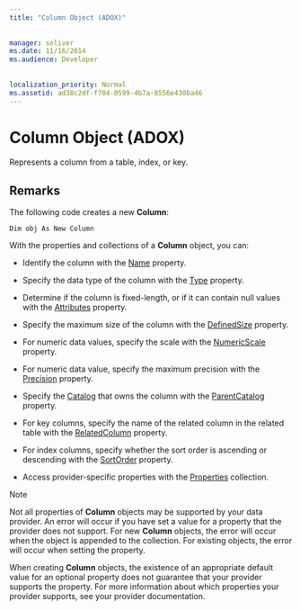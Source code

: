 ```yaml
---
title: "Column Object (ADOX)"
  
  
manager: soliver
ms.date: 11/16/2014
ms.audience: Developer
 
  
localization_priority: Normal
ms.assetid: ad38c2df-f704-0599-4b7a-8556e430ba46
---
```


# Column Object (ADOX)

Represents a column from a table, index, or key.
  
## Remarks

The following code creates a new **Column**: 
  
```
Dim obj As New Column

```

With the properties and collections of a **Column** object, you can: 
  
- Identify the column with the [Name](name-property-adox.md) property. 
    
- Specify the data type of the column with the [Type](http://msdn.microsoft.com/library/3e222e89-f57e-28f9-8488-81828f882643%28Office.15%29.aspx) property. 
    
- Determine if the column is fixed-length, or if it can contain null values with the [Attributes](attributes-property-adox.md) property. 
    
- Specify the maximum size of the column with the [DefinedSize](definedsize-property-adox.md) property. 
    
- For numeric data values, specify the scale with the [NumericScale](numericscale-property-adox.md) property. 
    
- For numeric data value, specify the maximum precision with the [Precision](precision-property-adox.md) property. 
    
- Specify the [Catalog](catalog-object-adox.md) that owns the column with the [ParentCatalog](parentcatalog-property-adox.md) property. 
    
- For key columns, specify the name of the related column in the related table with the [RelatedColumn](relatedcolumn-property-adox.md) property. 
    
- For index columns, specify whether the sort order is ascending or descending with the [SortOrder](sortorder-property-adox.md) property. 
    
- Access provider-specific properties with the [Properties](properties-collection-ado.md) collection. 
    
> [!NOTE]
> Not all properties of **Column** objects may be supported by your data provider. An error will occur if you have set a value for a property that the provider does not support. For new **Column** objects, the error will occur when the object is appended to the collection. For existing objects, the error will occur when setting the property. 
  
When creating **Column** objects, the existence of an appropriate default value for an optional property does not guarantee that your provider supports the property. For more information about which properties your provider supports, see your provider documentation. 
  

